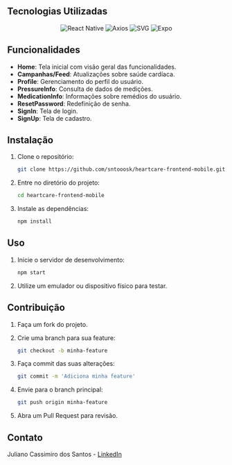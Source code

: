 ## Tecnologias Utilizadas

<p align="center">
  <img src="https://img.shields.io/badge/react_native-%2320232a.svg?style=for-the-badge&logo=react&logoColor=%2361DAFB" alt="React Native" />
  <img src="https://img.shields.io/badge/axios-%5E0.21.1-61DAFB?style=for-the-badge&logo=axios&logoColor=white" alt="Axios" />
  <img src="https://img.shields.io/badge/SVG-black?style=for-the-badge&logo=svg&logoColor=white" alt="SVG" />
  <img src="https://img.shields.io/badge/expo-1C1E24?style=for-the-badge&logo=expo&logoColor=white" alt="Expo" />
</p>

## Funcionalidades

- **Home**: Tela inicial com visão geral das funcionalidades.
- **Campanhas/Feed**: Atualizações sobre saúde cardíaca.
- **Profile**: Gerenciamento do perfil do usuário.
- **PressureInfo**: Consulta de dados de medições.
- **MedicationInfo**: Informações sobre remédios do usuário.
- **ResetPassword**: Redefinição de senha.
- **SignIn**: Tela de login.
- **SignUp**: Tela de cadastro.

## Instalação

1. Clone o repositório:
    ```bash
    git clone https://github.com/sntooosk/heartcare-frontend-mobile.git
    ```

2. Entre no diretório do projeto:
    ```bash
    cd heartcare-frontend-mobile
    ```

3. Instale as dependências:
    ```bash
    npm install
    ```

## Uso

1. Inicie o servidor de desenvolvimento:
    ```bash
    npm start
    ```

2. Utilize um emulador ou dispositivo físico para testar.

## Contribuição

1. Faça um fork do projeto.
2. Crie uma branch para sua feature:
    ```bash
    git checkout -b minha-feature
    ```

3. Faça commit das suas alterações:
    ```bash
    git commit -m 'Adiciona minha feature'
    ```

4. Envie para o branch principal:
    ```bash
    git push origin minha-feature
    ```

5. Abra um Pull Request para revisão.

## Contato

Juliano Cassimiro dos Santos - [LinkedIn](https://www.linkedin.com/in/sntooosk)